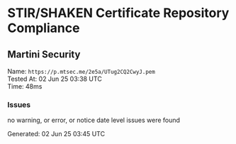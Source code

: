 # STIR/SHAKEN Certificate Repository Compliance

## Martini Security

Name: `https://p.mtsec.me/2e5a/UTug2CQ2CwyJ.pem`\
Tested At: 02 Jun 25 03:38 UTC\
Time: 48ms

### Issues

no warning, or error, or notice date level issues were found

Generated: 02 Jun 25 03:45 UTC